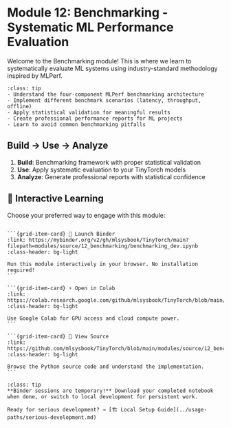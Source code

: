 # Module 12: Benchmarking - Systematic ML Performance Evaluation

Welcome to the Benchmarking module! This is where we learn to systematically evaluate ML systems using industry-standard methodology inspired by MLPerf.

```{admonition} 🎯 Learning Goals
:class: tip
- Understand the four-component MLPerf benchmarking architecture
- Implement different benchmark scenarios (latency, throughput, offline)
- Apply statistical validation for meaningful results
- Create professional performance reports for ML projects
- Learn to avoid common benchmarking pitfalls
```


## Build → Use → Analyze
1. **Build**: Benchmarking framework with proper statistical validation
2. **Use**: Apply systematic evaluation to your TinyTorch models
3. **Analyze**: Generate professional reports with statistical confidence
## 🚀 Interactive Learning

Choose your preferred way to engage with this module:

````{grid} 1 2 3 3

```{grid-item-card} 🚀 Launch Binder
:link: https://mybinder.org/v2/gh/mlsysbook/TinyTorch/main?filepath=modules/source/12_benchmarking/benchmarking_dev.ipynb
:class-header: bg-light

Run this module interactively in your browser. No installation required!
```

```{grid-item-card} ⚡ Open in Colab  
:link: https://colab.research.google.com/github/mlsysbook/TinyTorch/blob/main/modules/source/12_benchmarking/benchmarking_dev.ipynb
:class-header: bg-light

Use Google Colab for GPU access and cloud compute power.
```

```{grid-item-card} 📖 View Source
:link: https://github.com/mlsysbook/TinyTorch/blob/main/modules/source/12_benchmarking/benchmarking_dev.py
:class-header: bg-light

Browse the Python source code and understand the implementation.
```

````

```{admonition} 💾 Save Your Progress
:class: tip
**Binder sessions are temporary!** Download your completed notebook when done, or switch to local development for persistent work.

Ready for serious development? → [🏗️ Local Setup Guide](../usage-paths/serious-development.md)
```

